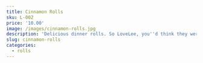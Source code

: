 ```yaml
---
title: Cinnamon Rolls
sku: L-002
price: '10.00'
image: /images/cinnamon-rolls.jpg
description: 'Delicious dinner rolls. So LoveLee, you''d think they were homemade!'
slug: cinnamon-rolls
categories:
  - rolls
---
```


